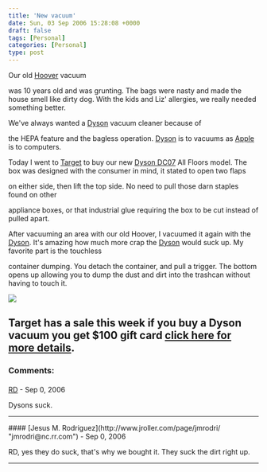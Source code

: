 ```yaml
---
title: 'New vacuum'
date: Sun, 03 Sep 2006 15:28:08 +0000
draft: false
tags: [Personal]
categories: [Personal]
type: post
---
```


Our old [Hoover](http://www.dyson.com/tech/dysoncyclone/default.asp?sinavtype=inpage) vacuum

was 10 years old and was grunting. The bags were nasty and made the house smell like dirty dog. With the kids and Liz' allergies, we really needed something better.

We've always wanted a [Dyson](http://www.dyson.com) vacuum cleaner because of

the HEPA feature and the bagless operation. [Dyson](http://www.dyson.com) is to vacuums as [Apple](http://www.apple.com) is to computers.

Today I went to [Target](http://www.target.com) to buy our new [Dyson DC07](http://www.dyson.com/range/access_frame.asp?model=DC07-SY-HEPA) All Floors model. The box was designed with the consumer in mind, it stated to open two flaps

on either side, then lift the top side. No need to pull those darn staples found on other

appliance boxes, or that industrial glue requiring the box to be cut instead of pulled apart.

After vacuuming an area with our old Hoover, I vacuumed it again with the [Dyson](http://www.dyson.com). It's amazing how much more crap the [Dyson](http://www.dyson.com) would suck up. My favorite part is the touchless

container dumping. You detach the container, and pull a trigger. The bottom opens up allowing you to dump the dust and dirt into the trashcan without having to touch it.

![](http://www.dyson.com/range/DC07-SY-HEPA/1.jpg)

Target has a sale this week if you buy a Dyson vacuum you get $100 gift card [click here for more details](http://www.target.com/gp/browse.html/ref=sc_iw_l_0/601-4731353-8160948?%5Fencoding=UTF8&node=12957121).
---
### Comments:
#### 
[RD](http://jroller.com/page/malformed "") - <time datetime="2006-09-03 15:52:32">Sep 0, 2006</time>

Dysons suck.
<hr />
#### 
[Jesus M. Rodriguez](http://www.jroller.com/page/jmrodri/ "jmrodri@nc.rr.com") - <time datetime="2006-09-03 16:14:24">Sep 0, 2006</time>

RD, yes they do suck, that's why we bought it. They suck the dirt right up.
<hr />
